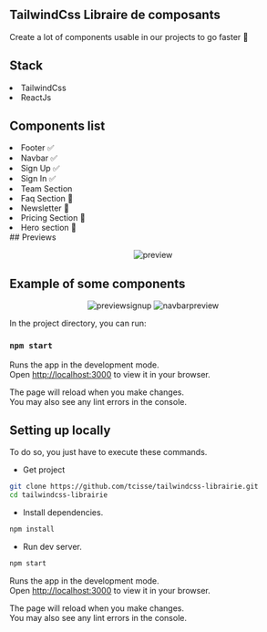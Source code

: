## TailwindCss Libraire de composants

Create a lot of components usable in our projects to go faster 🚀

## Stack

<li>TailwindCss</li>
<li>ReactJs</li>

## Components list

<li>Footer ✅</li>
<li>Navbar ✅</li>
<li>Sign Up ✅</li>
<li>Sign In ✅</li>
<li>Team Section</li>
<li>Faq Section 🔄</li>
<li>Newsletter 🔄</li>
<li>Pricing Section 🔄</li>
<li>Hero section 🔄</li>
## Previews

<p align="center">
<img src="https://ideptico.sirv.com/CleanShot%202022-12-12%20at%2022.13.48%402x.png" alt="preview" />
</p>

## Example of some components

<p align="center">
<img src="https://ideptico.sirv.com/CleanShot%202022-12-12%20at%2022.20.13%402x.png"  alt="previewsignup" />
<img src="https://ideptico.sirv.com/CleanShot%202022-12-12%20at%2022.24.04%402x.png"  alt="navbarpreview" />
</p>

In the project directory, you can run:

### `npm start`

Runs the app in the development mode.\
Open [http://localhost:3000](http://localhost:3000) to view it in your browser.

The page will reload when you make changes.\
You may also see any lint errors in the console.

## Setting up locally

To do so, you just have to execute these commands.

- Get project

```bash
git clone https://github.com/tcisse/tailwindcss-librairie.git
cd tailwindcss-librairie
```

- Install dependencies.

```bash
npm install
```

- Run dev server.

```bash
npm start
```

Runs the app in the development mode.\
Open [http://localhost:3000](http://localhost:3000) to view it in your browser.

The page will reload when you make changes.\
You may also see any lint errors in the console.
